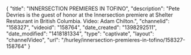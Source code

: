 {
    "title": "INNERSECTION PREMIERES IN TOFINO",
    "description": "Pete Devries is the guest of honor at the Innersection premiere at Shelter Restaurant in British Columbia. Video: Adam Chilton.",
    "channelid": "158327",
    "videoid": "158764",
    "date_created": "1398292511",
    "date_modified": "1418181334",
    "type": "captivate",
    "layout": "channelVideo",
    "url": "\/hurley\/innersection-premieres-in-tofino\/158327-158764"
}